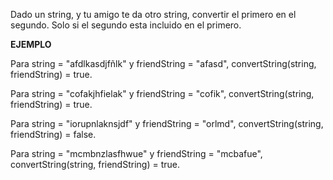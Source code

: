Dado un string, y tu amigo te da otro string, convertir el primero en el segundo. Solo si el segundo esta incluido en el primero.

**EJEMPLO**

Para string = "afdlkasdjfñlk" y friendString = "afasd", convertString(string, friendString) = true.

Para string = "cofakjhfielak" y friendString = "cofik", convertString(string, friendString) = true.

Para string = "iorupnlaknsjdf" y friendString = "orlmd", convertString(string, friendString) = false.

Para string = "mcmbnzlasfhwue" y friendString = "mcbafue", convertString(string, friendString) = true.
